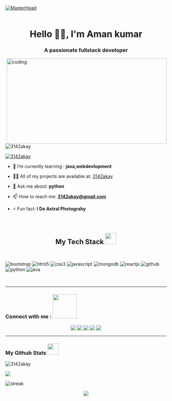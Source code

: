 [![MasterHead](https://raw.githubusercontent.com/PolarBearGG/PolarBearGG/master/web-developer.gif)](https://github.com/ShivamRathore07)
<br/>
<br/>
 <h1 align="center">Hello 🌟🌃, I'm Aman kumar</h1>
<h3 align="center">A passionate fullstack developer</h3>
<img align="right" alt="coding" width="500" height="265" src="https://camo.githubusercontent.com/c1dcb74cc1c1835b1d716f5051499a2814c683c806b15f04b0eba492863703e9/68747470733a2f2f63646e2e6472696262626c652e636f6d2f75736572732f3733303730332f73637265656e73686f74732f363538313234332f6176656e746f2e676966"
[![MasterHead](https://raw.githubusercontent.com/PolarBearGG/PolarBearGG/master/web-developer.gif)](https://github.com/ShivamRathore07)

<p align="left"> <img src="https://komarev.com/ghpvc/?username=3142akay&label=Profile%20views&color=0e75b6&style" alt="3142akay" /> </p>

<p align="left"> <a href="https://twitter.com/3142akay" target="blank"><img src="https://img.shields.io/twitter/follow/3142akay?logo=twitter&style=for-the-badge" alt="3142akay" /></a> </p>

- 🌱 I’m currently learning : **java,webdevlopment**

- 👨‍💻 All of my projects are available at: [3142akay](3142akay)

- 💬 Ask me about: **python**

- 📫 How to reach me: **3142akay@gmail.com**

- ⚡ Fun fact: **I Do Astral Photograhy**

<br>



<h2 align="center" border="0">My Tech Stack <img src="https://camo.githubusercontent.com/beb64ff21c883e318e4f5db5231c2ba4175705bea1c9249e82a41ab375db4f75/68747470733a2f2f6d65646961322e67697068792e636f6d2f6d656469612f51737347456d706b79454f684243623765312f67697068792e6769663f6369643d656366303565343761306e336769316266716e74716d6f62386739616964316f796a327772336473336d67373030626c267269643d67697068792e676966" width="35"/></h2>

<br>
                       
                       

  
  









<p>
 <img src="https://img.shields.io/badge/Bootstrap-563D7C?style=for-the-badge&logo=bootstrap&logoColor=white" alt="bootstrap" />
<img src="https://img.shields.io/badge/HTML5-E34F26?style=for-the-badge&logo=html5&logoColor=white" alt="html5" />
<img src="https://img.shields.io/badge/CSS3-1572B6?style=for-the-badge&logo=css3&logoColor=white" alt="css3" />
<img src="https://img.shields.io/badge/JavaScript-323330?style=for-the-badge&logo=javascript&logoColor=F7DF1E" alt="javascript" />
<img src="https://img.shields.io/badge/MongoDB-4EA94B?style=for-the-badge&logo=mongodb&logoColor=white" alt="mongodb" />
<img src="https://img.shields.io/badge/React-20232A?style=for-the-badge&logo=react&logoColor=61DAFB" alt="reactjs" />
<img src="https://img.shields.io/badge/GitHub-100000?style=for-the-badge&logo=github&logoColor=white" alt="github" />
<img src="https://img.shields.io/badge/python-3670A0?style=for-the-badge&logo=python&logoColor=ffdd54" alt="python" />
<img src="https://img.shields.io/badge/java-%23ED8B00.svg?style=for-the-badge&logo=java&logoColor=white" alt="java" />




</p>
<br>
<hr>

<h3>Connect with me :  <img src="https://raw.githubusercontent.com/ShahriarShafin/ShahriarShafin/main/Assets/handshake.gif" width="75" /></h3>
<p align="center">
  <a href="https://linkedin.com/in/aman kumar">
<img src="https://img.shields.io/badge/LinkedIn-0077B5?style=for-the-badge&logo=linkedin&logoColor=white"></a>
  <a href="https://instagram.com/3142_akay"><img src="https://img.shields.io/badge/instagram-d11b59?style=for-the-badge&logo=instagram&logoColor=white"></a>
 <a href="https://twitter.com/3142akay"><img src="https://img.shields.io/badge/Twitter-1DA1F2?style=for-the-badge&logo=twitter&logoColor=white"></a>
 <a href="https://www.youtube.com/channel/UC-BWkQNcTntCJIIilH4SRGw"><img src="https://img.shields.io/badge/YouTube-FF0000?style=for-the-badge&logo=youtube&logoColor=white"></a>
 <a href="https://www.spotify.com/in-en/account/overview/"><img src="https://img.shields.io/badge/Spotify-1ED760?&style=for-the-badge&logo=spotify&logoColor=white"></a>



                                             




</p>
<hr />


<h3>  My Github Stats <img src="https://camo.githubusercontent.com/f11b92476ee793cfe97f20e0564ab552bd9bd670179d7b6772c59bb4d3218ca6/68747470733a2f2f692e70696e696d672e636f6d2f6f726967696e616c732f36352f63342f66342f36356334663435323537316265313236316539633632336637646134383861632e676966" width="35"/></h3>
  

  


<p align="left"> <img src="https://github-readme-stats.vercel.app/api/top-langs?username=3142akay&show_icons=true&theme=react&hide_border=true&bg_color=0D1117" alt="3142akay"></p>


<p align="left">
 
 <img src="https://github-readme-stats.vercel.app/api?username=3142akay&show_icons=true&locale=en&layout=compact&theme=react&hide_border=true&bg_color=0D1117">
 </p>


 <p align="left"><img title=":fire: Get streak stats for your profile at git.io/streak-stats" alt="streak"
 src="https://github-readme-streak-stats.herokuapp.com/?user=3142akay&theme=black-ice&hide_border=true&bg_color=0D1117&stroke=0000&background=060A0CD0">

                      

                       
 

  

  

  
  
  














 










<p align="center">
  <img  src="https://raw.githubusercontent.com/Trilokia/Trilokia/379277808c61ef204768a61bbc5d25bc7798ccf1/bottom_header.svg">
  </p>





























